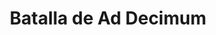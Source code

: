 ﻿---
title: "Batalla de Ad Decimum"
permalink: periodes_152.html
layout: periode
dataInici: 533
sidebar: periodes
pares:
  - 151:
    title: "Belisario"
    dataInici: "(527)"
    dataFi: "(553)"

fills:
jocsPrincipals:
jocsEscenaris:
jocsEpoca:
  - title: "Ancient Battles Deluxe Expansion Kit 2: Hell's Horsemen"
    bggId: 39777
    escenari: "Ad Decimum"

jocsEpocaEscenaris:
---
